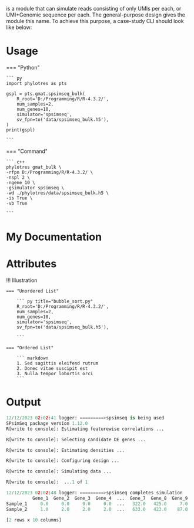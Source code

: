 
is a module that can simulate reads consisting of only
UMIs per each, or UMI+Genomic sequence per each. The general-purpose
design gives the module this name. To achieve this purpose, a case-study
CLI should look like below:

# Usage

=== "Python"

    ``` py
    import phylotres as pts

    gspl = pts.gmat.spsimseq_bulk(
        R_root='D:/Programming/R/R-4.3.2/',
        num_samples=2,
        num_genes=10,
        simulator='spsimseq',
        sv_fpn=to('data/spsimseq_bulk.h5'),
    )
    print(gspl)
    
    ```

=== "Command"

    ``` c++
    phylotres gmat_bulk \
    -rfpn D:/Programming/R/R-4.3.2/ \
    -nspl 2 \
    -ngene 10 \
    -gsimulator spsimseq \
    -wd ./phylotres/data/spsimseq_bulk.h5 \
    -is True \
    -vb True
            
    ```



# My Documentation



# Attributes
!!! Illustration

    === "Unordered List"
        
        ``` py title="bubble_sort.py"
        R_root='D:/Programming/R/R-4.3.2/',
        num_samples=2,
        num_genes=10,
        simulator='spsimseq',
        sv_fpn=to('data/spsimseq_bulk.h5'),
        
        ```

    === "Ordered List"

        ``` markdown
        1. Sed sagittis eleifend rutrum
        2. Donec vitae suscipit est
        3. Nulla tempor lobortis orci
        ```





# Output

``` py
12/12/2023 02:02:41 logger: =========>spsimseq is being used
SPsimSeq package version 1.12.0 
R[write to console]: Estimating featurewise correlations ...

R[write to console]: Selecting candidate DE genes ...

R[write to console]: Estimating densities ...

R[write to console]: Configuring design ...

R[write to console]: Simulating data ...

R[write to console]:  ...1 of 1

12/12/2023 02:02:48 logger: =========>spsimseq completes simulation
          Gene_1  Gene_2  Gene_3  Gene_4  ...  Gene_7  Gene_8  Gene_9  Gene_10
Sample_1     0.0     0.0     0.0     0.0  ...   322.0   425.0     7.0   1202.0
Sample_2     1.0     2.0     2.0     2.0  ...   633.0   423.0    87.0   1619.0

[2 rows x 10 columns]
```